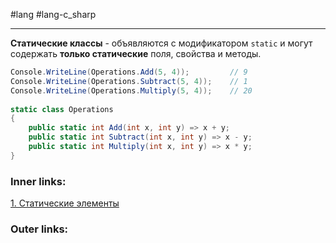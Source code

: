 #lang #lang-c_sharp  

---
**Статические классы** - объявляются с модификатором `static` и могут содержать **только статические** поля, свойства и методы. 

```csharp
Console.WriteLine(Operations.Add(5, 4));         // 9
Console.WriteLine(Operations.Subtract(5, 4));    // 1
Console.WriteLine(Operations.Multiply(5, 4));    // 20
 
static class Operations
{
    public static int Add(int x, int y) => x + y;
    public static int Subtract(int x, int y) => x - y;
    public static int Multiply(int x, int y) => x * y;
}
```

### Inner links:
[1. Статические элементы](1.%20Languages/C-sharp/0.%20Введение/2.%20Классовые%20механизмы/Статика/1.%20Статические%20элементы.md)


### Outer links:
